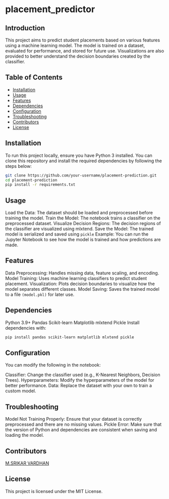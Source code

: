 # placement_predictor

## Introduction

This project aims to predict student placements based on various features using a machine learning model. The model is trained on a dataset, evaluated for performance, and stored for future use. Visualizations are also provided to better understand the decision boundaries created by the classifier.

## Table of Contents

- [Installation](#installation)
- [Usage](#usage)
- [Features](#features)
- [Dependencies](#dependencies)
- [Configuration](#configuration)
- [Troubleshooting](#troubleshooting)
- [Contributors](#contributors)
- [License](#license)

## Installation

To run this project locally, ensure you have Python 3 installed. You can clone this repository and install the required dependencies by following the steps below:

```bash
git clone https://github.com/your-username/placement-prediction.git
cd placement-prediction
pip install -r requirements.txt
```
## Usage

Load the Data: The dataset should be loaded and preprocessed before training the model.
Train the Model: The notebook trains a classifier on the preprocessed dataset.
Visualize Decision Regions: The decision regions of the classifier are visualized using mlxtend.
Save the Model: The trained model is serialized and saved using `pickle`
Example:
You can run the Jupyter Notebook to see how the model is trained and how predictions are made.

## Features

Data Preprocessing: Handles missing data, feature scaling, and encoding.
Model Training: Uses machine learning classifiers to predict student placement.
Visualization: Plots decision boundaries to visualize how the model separates different classes.
Model Saving: Saves the trained model to a file `(model.pkl)` for later use.

## Dependencies

Python 3.9+
Pandas
Scikit-learn
Matplotlib
mlxtend
Pickle
Install dependencies with:
```bash
pip install pandas scikit-learn matplotlib mlxtend pickle
```
## Configuration

You can modify the following in the notebook:

Classifier: Change the classifier used (e.g., K-Nearest Neighbors, Decision Trees).
Hyperparameters: Modify the hyperparameters of the model for better performance.
Data: Replace the dataset with your own to train a custom model.

## Troubleshooting

Model Not Training Properly: Ensure that your dataset is correctly preprocessed and there are no missing values.
Pickle Error: Make sure that the version of Python and dependencies are consistent when saving and loading the model.

## Contributors
[M.SRIKAR VARDHAN](https://github.com/M-SRIKAR-VARDHAN)

## License
This project is licensed under the MIT License.
